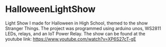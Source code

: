 # HalloweenLightShow
Light Show I made for Halloween in High School, themed to the show Stranger Things.
The project was programmed using arduino unos, WS2811 LEDs, relays, and an IoT Power Relay.
The show can be found at the youtube link: https://www.youtube.com/watch?v=XP6S27cT-gE 
